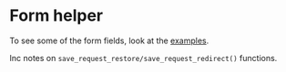 # Form helper

To see some of the form fields, look at the [examples](/examples/form/).

Inc notes on `save_request_restore/save_request_redirect()` functions.
